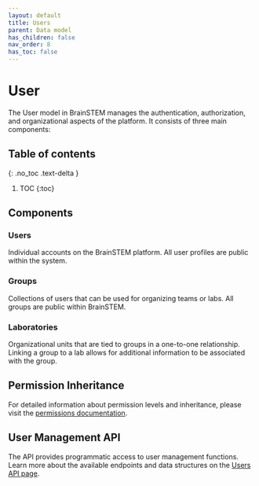 ```yaml
---
layout: default
title: Users
parent: Data model
has_children: false
nav_order: 8
has_toc: false
---
```


# User

The User model in BrainSTEM manages the authentication, authorization, and organizational aspects of the platform. It consists of three main components:

## Table of contents
{: .no_toc .text-delta }

1. TOC
{:toc}

## Components

### Users

Individual accounts on the BrainSTEM platform. All user profiles are public within the system.

### Groups

Collections of users that can be used for organizing teams or labs. All groups are public within BrainSTEM.
### Laboratories 

Organizational units that are tied to groups in a one-to-one relationship. Linking a group to a lab allows for additional information to be associated with the group.

## Permission Inheritance

For detailed information about permission levels and inheritance, please visit the [permissions documentation]({{site.baseurl}}/datamodel/permission).

## User Management API

The API provides programmatic access to user management functions. Learn more about the available endpoints and data structures on the [Users API page]({{site.baseurl}}/api/users).